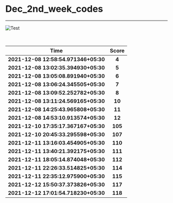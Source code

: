 # Dec_2nd_week_codes
<hr>

![Test](https://github.com/hdmtp-s-basement/Dec_2nd_week_codes/actions/workflows/main.yml/badge.svg)

<br>

Time      | Score
:--------------:|:----------------:
**2021-12-08 12:58:54.971346+05:30** | **4**
**2021-12-08 13:02:35.394930+05:30** | **5**
**2021-12-08 13:05:08.891940+05:30** | **6**
**2021-12-08 13:06:24.345505+05:30** | **7**
**2021-12-08 13:09:52.252782+05:30** | **8**
**2021-12-08 13:11:24.569165+05:30** | **10**
**2021-12-08 14:25:43.965808+05:30** | **11**
**2021-12-08 14:53:10.913574+05:30** | **12**
**2021-12-10 17:35:17.367167+05:30** | **105**
**2021-12-10 20:45:33.295598+05:30** | **107**
**2021-12-11 13:16:03.454905+05:30** | **110**
**2021-12-11 13:40:21.392175+05:30** | **111**
**2021-12-11 18:05:14.874048+05:30** | **112**
**2021-12-11 22:26:33.514825+05:30** | **114**
**2021-12-11 22:35:12.975900+05:30** | **115**
**2021-12-12 15:50:37.373826+05:30** | **117**
**2021-12-12 17:01:54.718230+05:30** | **118**